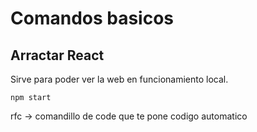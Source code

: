 # Comandos basicos
## Arractar React
Sirve para poder ver la web en funcionamiento local.
```shell
npm start
```

rfc -> comandillo de code que te pone codigo automatico
